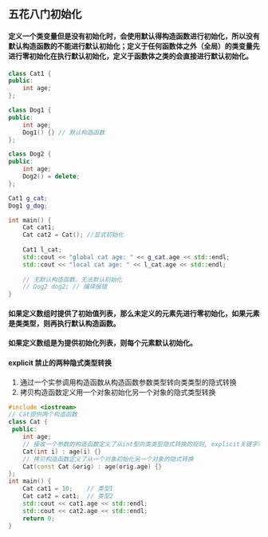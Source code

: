 ## 五花八门初始化

#### 定义一个类变量但是没有初始化时，会使用默认得构造函数进行初始化，所以没有默认构造函数的不能进行默认初始化；定义于任何函数体之外（全局）的类变量先进行零初始化在执行默认初始化，定义于函数体之类的会直接进行默认初始化。

```c++
class Cat1 {
public:
	int age;
};	

class Dog1 {
public:
	int age;
	Dog1() {} // 默认构造函数
};

class Dog2 {
public:
	int age;
	Dog2() = delete;		
};

Cat1 g_cat;
Dog1 g_dog;

int main() {
	Cat cat1;
	Cat cat2 = Cat(); //显式初始化
	
	Cat1 l_cat;
	std::cout << "global cat age: " << g_cat.age << std::endl;
	std::cout << "local cat age: " << l_cat.age << std::endl;
	
	// 无默认构造函数，无法默认初始化
	// Dog2 dog2; // 编译报错
}
```

#### 如果定义数组时提供了初始值列表，那么未定义的元素先进行零初始化，如果元素是类类型，则再执行默认构造函数。
#### 如果定义数组是为提供初始化列表，则每个元素默认初始化。

#### explicit 禁止的两种隐式类型转换

1. 通过一个实参调用构造函数从构造函数参数类型转向类类型的隐式转换
2. 拷贝构造函数定义用一个对象初始化另一个对象的隐式类型转换
```c++
#include <iostream>
// Cat提供两个构造函数
class Cat {
 public:
    int age;
    // 接收一个参数的构造函数定义了从int型向类类型隐式转换的规则, explicit关键字可以组织这种转换
    Cat(int i) : age(i) {}
    // 拷贝构造函数定义了从一个对象初始化另一个对象的隐式转换
    Cat(const Cat &orig) : age(orig.age) {}
};
int main() {
    Cat cat1 = 10;    // 类型1
    Cat cat2 = cat1;  // 类型2
    std::cout << cat1.age << std::endl;
    std::cout << cat2.age << std::endl;
    return 0;
}
```

